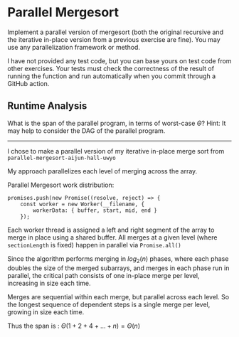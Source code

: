 # Parallel Mergesort

Implement a parallel version of mergesort (both the original recursive and the
iterative in-place version from a previous exercise are fine). You may use any
parallelization framework or method.

I have not provided any test code, but you can base yours on test code from
other exercises. Your tests must check the correctness of the result of running
the function and run automatically when you commit through a GitHub action.

## Runtime Analysis

What is the span of the parallel program, in terms of worst-case $\Theta$? Hint:
It may help to consider the DAG of the parallel program.

<hr>

I chose to make a parallel version of my iterative in-place merge sort from `parallel-mergesort-aijun-hall-uwyo`

My approach parallelizes each level of merging across the array.

Parallel Mergesort work distribution:

```
promises.push(new Promise((resolve, reject) => {
    const worker = new Worker(__filename, {
        workerData: { buffer, start, mid, end }
    });
```

Each worker thread is assigned a left and right segment of the array to merge in place using a shared buffer.
All merges at a given level (where `sectionLength` is fixed) happen in parallel via `Promise.all()`

Since the algorithm performs merging in $log_2(n)$ phases, where each phase doubles the size of the merged subarrays,
and merges in each phase run in parallel, the critical path consists of one in-place merge per level, increasing in size
each time.

Merges are sequential within each merge, but parallel across each level. So the longest sequence of dependent steps
is a single merge per level, growing in size each time.

Thus the span is : $\Theta(1 + 2 + 4 + ... + n) = \Theta(n)$